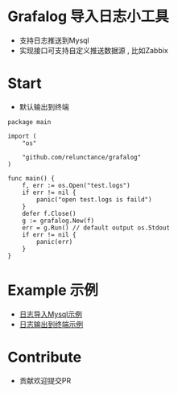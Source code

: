 # Grafalog 导入日志小工具
* 支持日志推送到Mysql
* 实现接口可支持自定义推送数据源 , 比如Zabbix



# Start

* 默认输出到终端

```
package main

import (
    "os"

    "github.com/relunctance/grafalog"
)

func main() {
    f, err := os.Open("test.logs")
    if err != nil {
        panic("open test.logs is faild")
    }
    defer f.Close()
    g := grafalog.New(f)
    err = g.Run() // default output os.Stdout
    if err != nil {
        panic(err)
    }
}
```

# Example 示例

* [日志导入Mysql示例](https://github.com/relunctance/grafalog/blob/master/example/mysql/main.go)
* [日志输出到终端示例](https://github.com/relunctance/grafalog/blob/master/example/default/main.go)

# Contribute

* 贡献欢迎提交PR

